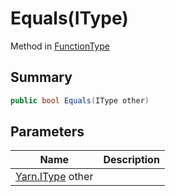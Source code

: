 # Equals(IType)

Method in [FunctionType](broken-reference)

## Summary

```csharp
public bool Equals(IType other)
```

## Parameters

| Name                              | Description |
| --------------------------------- | ----------- |
| [Yarn.IType](yarn.itype.md) other |             |
